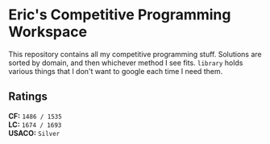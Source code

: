 # Eric's Competitive Programming Workspace

This repository contains all my competitive programming stuff. Solutions are sorted by domain, and then whichever method I see fits. `library` holds various things that I don't want to google each time I need them. 

Ratings
---
**CF:** `1486 / 1535`<br>
**LC:** `1674 / 1693`<br>
**USACO:** `Silver`

